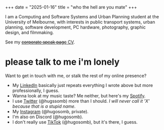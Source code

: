 +++
date = "2025-01-16"
title = "who the hell are you mate"
+++

I am a Computing and Software Systems and Urban Planning student at the University of Melbourne, with interests in public transport systems, urban planning, software development, PC hardware, photography, graphic design, and filmmaking.

See my [~~corporate speak page~~ CV](resume).

# please talk to me i'm lonely

Want to get in touch with me, or stalk the rest of my online presence?
- My [LinkedIn](https://www.linkedin.com/in/hugo-somboonsin-12b28218a/) basically just repeats everything I wrote above but more professionally, I guess.
- Wanna look at my music taste? Me neither, but here's my [Spotify](https://open.spotify.com/user/heyyyyyyeverybody).
- I use [Twitter](https://twitter.com/hugssomb) (@hugssomb) more than I should. *I will never call it 'X' because that is a stupid name.*
- My [Instagram](https://www.instagram.com/hugosomb/) (@hugosomb, private).
- I'm also on Discord (@hugosomb).
- I don't really use [TikTok](https://www.tiktok.com/@hugosomb) (@hugosomb), but it's there, I guess.